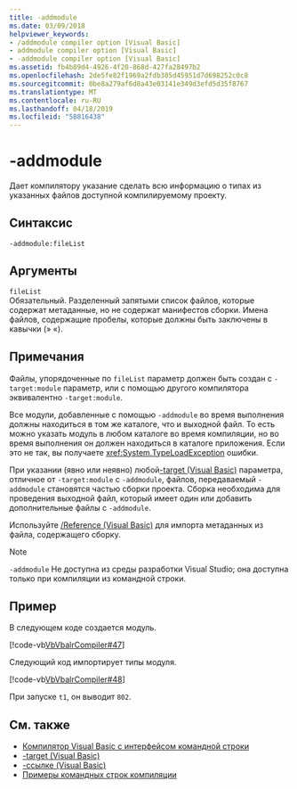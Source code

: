 ```yaml
---
title: -addmodule
ms.date: 03/09/2018
helpviewer_keywords:
- /addmodule compiler option [Visual Basic]
- addmodule compiler option [Visual Basic]
- -addmodule compiler option [Visual Basic]
ms.assetid: fb4b89d4-4926-4f20-868d-427fa28497b2
ms.openlocfilehash: 2de5fe82f1969a2fdb305d45951d7d698252c0c8
ms.sourcegitcommit: 0be8a279af6d8a43e03141e349d3efd5d35f8767
ms.translationtype: MT
ms.contentlocale: ru-RU
ms.lasthandoff: 04/18/2019
ms.locfileid: "58816438"
---
```

# <a name="-addmodule"></a>-addmodule
Дает компилятору указание сделать всю информацию о типах из указанных файлов доступной компилируемому проекту.  
  
## <a name="syntax"></a>Синтаксис  
  
```  
-addmodule:fileList  
```  
  
## <a name="arguments"></a>Аргументы  
 `fileList`  
 Обязательный. Разделенный запятыми список файлов, которые содержат метаданные, но не содержат манифестов сборки. Имена файлов, содержащие пробелы, которые должны быть заключены в кавычки (» «).  
  
## <a name="remarks"></a>Примечания  
 Файлы, упорядоченные по `fileList` параметр должен быть создан с `-target:module` параметр, или с помощью другого компилятора эквивалентно `-target:module`.  
  
 Все модули, добавленные с помощью `-addmodule` во время выполнения должны находиться в том же каталоге, что и выходной файл. То есть можно указать модуль в любом каталоге во время компиляции, но во время выполнения он должен находиться в каталоге приложения. Если это не так, вы получаете <xref:System.TypeLoadException> ошибки.  
  
 При указании (явно или неявно) любой[-target (Visual Basic)](../../../visual-basic/reference/command-line-compiler/target.md) параметра, отличное от `-target:module` с `-addmodule`, файлов, передаваемый `-addmodule` становятся частью сборки проекта. Сборка необходима для проведения выходной файл, который имеет один или добавить дополнительные файлы с `-addmodule`.  
  
 Используйте [/Reference (Visual Basic)](../../../visual-basic/reference/command-line-compiler/reference.md) для импорта метаданных из файла, содержащего сборку.  
  
> [!NOTE]
>  `-addmodule` Не доступна из среды разработки Visual Studio; она доступна только при компиляции из командной строки.  
  
## <a name="example"></a>Пример  
 В следующем коде создается модуль.  
  
 [!code-vb[VbVbalrCompiler#47](~/samples/snippets/visualbasic/VS_Snippets_VBCSharp/VbVbalrCompiler/VB/OptionStrictOff.vb#47)]  
  
 Следующий код импортирует типы модуля.  
  
 [!code-vb[VbVbalrCompiler#48](~/samples/snippets/visualbasic/VS_Snippets_VBCSharp/VbVbalrCompiler/VB/OptionStrictOff.vb#48)]  
  
 При запуске `t1`, он выводит `802`.  
  
## <a name="see-also"></a>См. также

- [Компилятор Visual Basic с интерфейсом командной строки](../../../visual-basic/reference/command-line-compiler/index.md)
- [-target (Visual Basic)](../../../visual-basic/reference/command-line-compiler/target.md)
- [-ссылке (Visual Basic)](../../../visual-basic/reference/command-line-compiler/reference.md)
- [Примеры командных строк компиляции](../../../visual-basic/reference/command-line-compiler/sample-compilation-command-lines.md)
